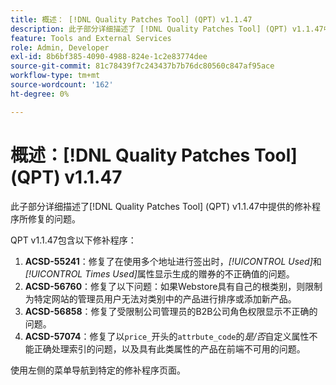 ```yaml
---
title: 概述： [!DNL Quality Patches Tool] (QPT) v1.1.47
description: 此子部分详细描述了 [!DNL Quality Patches Tool] (QPT) v1.1.47中提供的修补程序所修复的问题。
feature: Tools and External Services
role: Admin, Developer
exl-id: 8b6bf385-4090-4988-824e-1c2e83774dee
source-git-commit: 81c78439f7c243437b7b76dc80560c847af95ace
workflow-type: tm+mt
source-wordcount: '162'
ht-degree: 0%

---
```


# 概述：[!DNL Quality Patches Tool] (QPT) v1.1.47

此子部分详细描述了[!DNL Quality Patches Tool] (QPT) v1.1.47中提供的修补程序所修复的问题。

QPT v1.1.47包含以下修补程序：

1. **ACSD-55241**：修复了在使用多个地址进行签出时，*[!UICONTROL Used]*&#x200B;和&#x200B;*[!UICONTROL Times Used]*&#x200B;属性显示生成的赠券的不正确值的问题。
1. **ACSD-56760**：修复了以下问题：如果Webstore具有自己的根类别，则限制为特定网站的管理员用户无法对类别中的产品进行排序或添加新产品。
1. **ACSD-56858**：修复了受限制公司管理员的B2B公司角色权限显示不正确的问题。
1. **ACSD-57074**：修复了以`price_`开头的`attrbute_code`的&#x200B;*是/否*&#x200B;自定义属性不能正确处理索引的问题，以及具有此类属性的产品在前端不可用的问题。

使用左侧的菜单导航到特定的修补程序页面。
